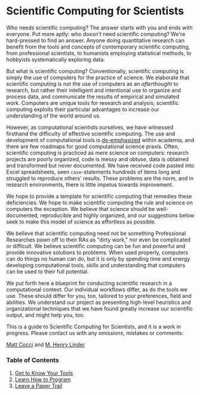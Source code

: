 Scientific Computing for Scientists
===================================
Who needs scientific computing? The answer starts with you and ends with everyone. Put more aptly: who _doesn't_ need scientific computing? We're hard-pressed to find an answer. Anyone doing quantitative research can benefit from the tools and concepts of contemporary scientific computing, from professional scientists, to humanists employing statistical methods, to hobbyists systematically exploring data.

But what is scientific computing? Conventionally, scientific computing is simply the use of computers for the practice of science. We elaborate that scientific computing is not the use of computers as an _afterthought_ to research, but rather their intelligent and intentional use to organize and process data, and communicate the results of empirical and simulated work. Computers are unique tools for research and analysis; scientific computing exploits their particular advantages to increase our understanding of the world around us.

However, as computational scientists ourselves, we have witnessed firsthand the difficulty of effective scientific computing. The use and development of computational tools is [de-emphasized](http://jakevdp.github.io/blog/2013/10/26/big-data-brain-drain/) within academia, and there are few roadmaps for good computational science praxis. Often, scientific computing is practiced as mere science on computers: research projects are poorly organized, code is messy and obtuse, data is obtained and transformed but never documented. We have received code pasted into Excel spreadsheets, seen `case`-statements hundreds of items long and struggled to reproduce others' results. These problems are the norm, and in research environments, there is little impetus towards improvement.

We hope to provide a template for scientific computing that remedies these deficiencies. We hope to make scientific computing the rule and science on computers the exception. We believe that science should be well-documented, reproducible and highly organized, and our suggestions below seek to make this model of science as effortless as possible.

We believe that scientific computing need not be something Professional Researches pawn off to their RAs as "dirty work," nor even be complicated or difficult. We believe scientific computing can be fun and powerful and provide innovative solutions to problems. When used properly, computers can do things no human can do, but it is only by spending time and energy developing computational tools, skills and understanding that computers can be used to their full potential.

We put forth here a blueprint for conducting scientific research in a computational context. Our individual workflows differ, as do the tools we use. These should differ for you, too, tailored to your preferences, field and abilities. We understand our project as presenting high-level heuristics and organizational techniques that we have found greatly increase our scientific output, and might help you, too.

This is a guide to Scientific Computing for Scientists, and it is a work in progress. Please contact us with any omissions, mistakes or comments:

[Matt Cocci](http://github.com/mcocci) and [M. Henry Linder](http://github.com/mhlinder)

### Table of Contents
1. [Get to Know Your Tools](get_to_know_your_tools.md)
2. [Learn How to Program](learn_how_to_program.md)
3. [Leave a Paper Trail](leave_a_paper_trail.md)
